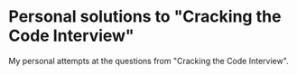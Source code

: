 # Personal solutions to "Cracking the Code Interview"

My personal attempts at the questions from "Cracking the Code Interview".
